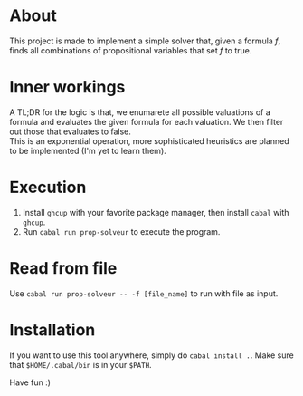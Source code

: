 # About
This project is made to implement a simple solver that, given a formula $f$, finds all combinations of propositional variables that set $f$ to true.

# Inner workings
A TL;DR for the logic is that, we enumarete all possible valuations of a formula and evaluates the given formula for each valuation. We then filter out those that evaluates to false.  
This is an exponential operation, more sophisticated heuristics are planned to be implemented (I'm yet to learn them).

# Execution
1. Install `ghcup` with your favorite package manager, then install `cabal` with `ghcup`.
2. Run `cabal run prop-solveur` to execute the program.

# Read from file
Use `cabal run prop-solveur -- -f [file_name]` to run with file as input.

# Installation
If you want to use this tool anywhere, simply do `cabal install .`. Make sure that `$HOME/.cabal/bin` is in your `$PATH`.

Have fun :)
